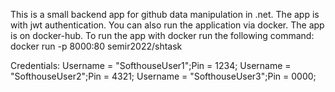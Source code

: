 This is a small backend app for github data manipulation in .net.
The app is with jwt authentication.
You can also run the application via docker.
The app is on docker-hub.
To run the app with docker run the following command: docker run -p 8000:80 semir2022/shtask

Credentials:
Username = "SofthouseUser1";Pin = 1234;
Username = "SofthouseUser2";Pin = 4321;
Username = "SofthouseUser3";Pin = 0000;

